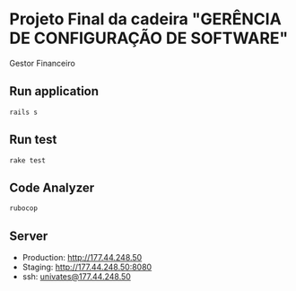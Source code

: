# Projeto Final da cadeira "GERÊNCIA DE CONFIGURAÇÃO DE SOFTWARE"

Gestor Financeiro

## Run application

    rails s

## Run test

    rake test

## Code Analyzer

    rubocop

## Server

* Production: http://177.44.248.50
* Staging: http://177.44.248.50:8080
* ssh: univates@177.44.248.50

